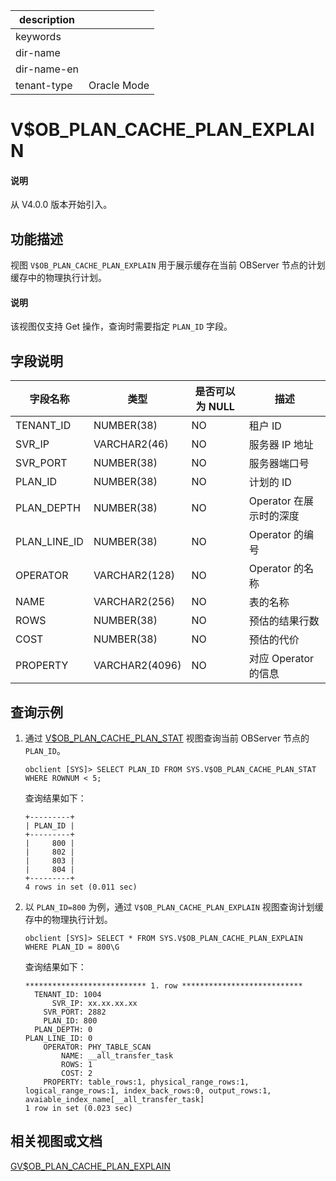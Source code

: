 |description||
|---|---|
|keywords||
|dir-name||
|dir-name-en||
|tenant-type|Oracle Mode|

# V$OB_PLAN_CACHE_PLAN_EXPLAIN

<main id="notice" type='explain'>
  <h4>说明</h4>
  <p>从 V4.0.0 版本开始引入。</p>
</main>

## 功能描述

视图 `V$OB_PLAN_CACHE_PLAN_EXPLAIN` 用于展示缓存在当前 OBServer 节点的计划缓存中的物理执行计划。

  <main id="notice" type='explain'>
    <h4>说明</h4>
    <p>该视图仅支持 Get 操作，查询时需要指定 <code>PLAN_ID</code> 字段。</p>
  </main>

## 字段说明

|   **字段名称**   |     **类型**     | **是否可以为 NULL** |      **描述**      |
|--------------|----------------|----------------|------------------|
| TENANT_ID    | NUMBER(38)     | NO             | 租户 ID            |
| SVR_IP       | VARCHAR2(46)   | NO             | 服务器 IP 地址        |
| SVR_PORT     | NUMBER(38)     | NO             | 服务器端口号           |
| PLAN_ID      | NUMBER(38)     | NO             | 计划的 ID           |
| PLAN_DEPTH   | NUMBER(38)     | NO             | Operator 在展示时的深度 |
| PLAN_LINE_ID | NUMBER(38)     | NO             | Operator 的编号     |
| OPERATOR     | VARCHAR2(128)  | NO             | Operator 的名称     |
| NAME         | VARCHAR2(256)  | NO             | 表的名称             |
| ROWS         | NUMBER(38)     | NO             | 预估的结果行数          |
| COST         | NUMBER(38)     | NO             | 预估的代价            |
| PROPERTY     | VARCHAR2(4096) | NO             | 对应 Operator 的信息  |

## 查询示例

1. 通过 [V$OB_PLAN_CACHE_PLAN_STAT](34500.v-ob_plan_cache_plan_stat-of-oracle-mode.md) 视图查询当前 OBServer 节点的 `PLAN_ID`。

    ```shell
    obclient [SYS]> SELECT PLAN_ID FROM SYS.V$OB_PLAN_CACHE_PLAN_STAT WHERE ROWNUM < 5;
    ```

    查询结果如下：

    ```shell
    +---------+
    | PLAN_ID |
    +---------+
    |     800 |
    |     802 |
    |     803 |
    |     804 |
    +---------+
    4 rows in set (0.011 sec)
    ```

2. 以 `PLAN_ID=800` 为例，通过 `V$OB_PLAN_CACHE_PLAN_EXPLAIN` 视图查询计划缓存中的物理执行计划。

    ```shell
    obclient [SYS]> SELECT * FROM SYS.V$OB_PLAN_CACHE_PLAN_EXPLAIN WHERE PLAN_ID = 800\G
    ```

    查询结果如下：

    ```shell
    *************************** 1. row ***************************
      TENANT_ID: 1004
          SVR_IP: xx.xx.xx.xx
        SVR_PORT: 2882
        PLAN_ID: 800
      PLAN_DEPTH: 0
    PLAN_LINE_ID: 0
        OPERATOR: PHY_TABLE_SCAN
            NAME: __all_transfer_task
            ROWS: 1
            COST: 2
        PROPERTY: table_rows:1, physical_range_rows:1, logical_range_rows:1, index_back_rows:0, output_rows:1, avaiable_index_name[__all_transfer_task]
    1 row in set (0.023 sec)
    ```

## 相关视图或文档

[GV$OB_PLAN_CACHE_PLAN_EXPLAIN](2200.gv-ob_plan_cache_plan_explain-of-oracle-mode.md)

